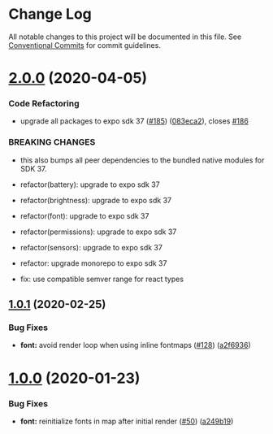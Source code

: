 # Change Log

All notable changes to this project will be documented in this file.
See [Conventional Commits](https://conventionalcommits.org) for commit guidelines.

# [2.0.0](https://github.com/bycedric/use-expo/compare/1.0.1...2.0.0) (2020-04-05)


### Code Refactoring

* upgrade all packages to expo sdk 37 ([#185](https://github.com/bycedric/use-expo/issues/185)) ([083eca2](https://github.com/bycedric/use-expo/commit/083eca28c2271f6581b051e38652e51b4da8bfc9)), closes [#186](https://github.com/bycedric/use-expo/issues/186)


### BREAKING CHANGES

* this also bumps all peer dependencies to the bundled native modules for SDK 37.

* refactor(battery): upgrade to expo sdk 37

* refactor(brightness): upgrade to expo sdk 37

* refactor(font): upgrade to expo sdk 37

* refactor(permissions): upgrade to expo sdk 37

* refactor(sensors): upgrade to expo sdk 37

* refactor: upgrade monorepo to expo sdk 37

* fix: use compatible semver range for react types





## [1.0.1](https://github.com/bycedric/use-expo/compare/1.0.0...1.0.1) (2020-02-25)


### Bug Fixes

* **font:** avoid render loop when using inline fontmaps ([#128](https://github.com/bycedric/use-expo/issues/128)) ([a2f6936](https://github.com/bycedric/use-expo/commit/a2f6936f523404c15cdd9f4a15e911bbcea37b94))





# [1.0.0](https://github.com/bycedric/use-expo/compare/v0.10.1...1.0.0) (2020-01-23)


### Bug Fixes

* **font:** reinitialize fonts in map after initial render ([#50](https://github.com/bycedric/use-expo/issues/50)) ([a249b19](https://github.com/bycedric/use-expo/commit/a249b1985a1251d46de78eed873dca8acd477a19))
